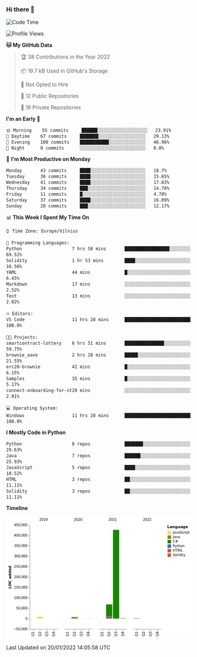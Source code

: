 ### Hi there 👋

<!--START_SECTION:waka-->
![Code Time](http://img.shields.io/badge/Code%20Time-541%20hrs%2040%20mins-blue)

![Profile Views](http://img.shields.io/badge/Profile%20Views-0-blue)

**🐱 My GitHub Data** 

> 🏆 38 Contributions in the Year 2022
 > 
> 📦 19.7 kB Used in GitHub's Storage 
 > 
> 🚫 Not Opted to Hire
 > 
> 📜 12 Public Repositories 
 > 
> 🔑 18 Private Repositories  
 > 
**I'm an Early 🐤** 

```text
🌞 Morning    55 commits     ██████░░░░░░░░░░░░░░░░░░░   23.91% 
🌆 Daytime    67 commits     ███████░░░░░░░░░░░░░░░░░░   29.13% 
🌃 Evening    108 commits    ███████████░░░░░░░░░░░░░░   46.96% 
🌙 Night      0 commits      ░░░░░░░░░░░░░░░░░░░░░░░░░   0.0%

```
📅 **I'm Most Productive on Monday** 

```text
Monday       43 commits     ████░░░░░░░░░░░░░░░░░░░░░   18.7% 
Tuesday      36 commits     ████░░░░░░░░░░░░░░░░░░░░░   15.65% 
Wednesday    41 commits     ████░░░░░░░░░░░░░░░░░░░░░   17.83% 
Thursday     34 commits     ███░░░░░░░░░░░░░░░░░░░░░░   14.78% 
Friday       11 commits     █░░░░░░░░░░░░░░░░░░░░░░░░   4.78% 
Saturday     37 commits     ████░░░░░░░░░░░░░░░░░░░░░   16.09% 
Sunday       28 commits     ███░░░░░░░░░░░░░░░░░░░░░░   12.17%

```


📊 **This Week I Spent My Time On** 

```text
⌚︎ Time Zone: Europe/Vilnius

💬 Programming Languages: 
Python                   7 hrs 58 mins       █████████████████░░░░░░░░   69.52% 
Solidity                 1 hr 53 mins        ████░░░░░░░░░░░░░░░░░░░░░   16.56% 
YAML                     44 mins             █░░░░░░░░░░░░░░░░░░░░░░░░   6.45% 
Markdown                 17 mins             ░░░░░░░░░░░░░░░░░░░░░░░░░   2.52% 
Text                     13 mins             ░░░░░░░░░░░░░░░░░░░░░░░░░   2.02%

🔥 Editors: 
VS Code                  11 hrs 28 mins      █████████████████████████   100.0%

🐱‍💻 Projects: 
smartcontract-lottery    6 hrs 51 mins       ███████████████░░░░░░░░░░   59.75% 
brownie_aave             2 hrs 28 mins       █████░░░░░░░░░░░░░░░░░░░░   21.55% 
erc20-brownie            42 mins             █░░░░░░░░░░░░░░░░░░░░░░░░   6.15% 
Samples                  35 mins             █░░░░░░░░░░░░░░░░░░░░░░░░   5.17% 
connect-onboarding-for-st20 mins             ░░░░░░░░░░░░░░░░░░░░░░░░░   2.91%

💻 Operating System: 
Windows                  11 hrs 28 mins      █████████████████████████   100.0%

```

**I Mostly Code in Python** 

```text
Python                   8 repos             ███████░░░░░░░░░░░░░░░░░░   29.63% 
Java                     7 repos             ██████░░░░░░░░░░░░░░░░░░░   25.93% 
JavaScript               5 repos             ████░░░░░░░░░░░░░░░░░░░░░   18.52% 
HTML                     3 repos             ██░░░░░░░░░░░░░░░░░░░░░░░   11.11% 
Solidity                 3 repos             ██░░░░░░░░░░░░░░░░░░░░░░░   11.11%

```


**Timeline**

![Chart not found](https://raw.githubusercontent.com/BenasVolkovas/BenasVolkovas/main/charts/bar_graph.png) 


 Last Updated on 20/01/2022 14:05:58 UTC
<!--END_SECTION:waka-->
